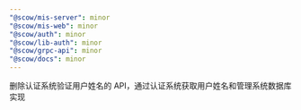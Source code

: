 ```yaml
---
"@scow/mis-server": minor
"@scow/mis-web": minor
"@scow/auth": minor
"@scow/lib-auth": minor
"@scow/grpc-api": minor
"@scow/docs": minor
---
```


删除认证系统验证用户姓名的 API，通过认证系统获取用户姓名和管理系统数据库实现
